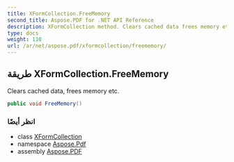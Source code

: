 ```yaml
---
title: XFormCollection.FreeMemory
second_title: Aspose.PDF for .NET API Reference
description: XFormCollection method. Clears cached data frees memory etc
type: docs
weight: 110
url: /ar/net/aspose.pdf/xformcollection/freememory/
---
```

## طريقة XFormCollection.FreeMemory

Clears cached data, frees memory etc.

```csharp
public void FreeMemory()
```

### انظر أيضًا

* class [XFormCollection](../)
* namespace [Aspose.Pdf](../../../aspose.pdf/)
* assembly [Aspose.PDF](../../../)